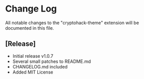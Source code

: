 # Change Log

All notable changes to the "cryptohack-theme" extension will be documented in this file.

## [Release]

- Initial release v1.0.7
- Several small patches to README.md
- CHANGELOG.md included
- Added MIT License